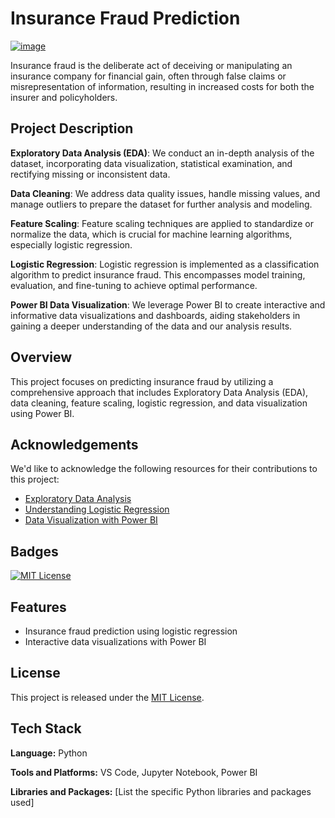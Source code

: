 # Insurance Fraud Prediction 
[![image](https://github.com/rishabh535/Insurance-Fraud-Predictions/assets/135207990/d5fb5754-d0ab-49cf-a9bf-277633be2cde)](https://giphy.com/gifs/season-2-the-simpsons-2x2-xT5LMu62JyVsGFfUbu)

Insurance fraud is the deliberate act of deceiving or manipulating an insurance company for financial gain, often through false claims or misrepresentation of information, resulting in increased costs for both the insurer and policyholders.

## Project Description

**Exploratory Data Analysis (EDA)**: We conduct an in-depth analysis of the dataset, incorporating data visualization, statistical examination, and rectifying missing or inconsistent data.

**Data Cleaning**: We address data quality issues, handle missing values, and manage outliers to prepare the dataset for further analysis and modeling.

**Feature Scaling**: Feature scaling techniques are applied to standardize or normalize the data, which is crucial for machine learning algorithms, especially logistic regression.

**Logistic Regression**: Logistic regression is implemented as a classification algorithm to predict insurance fraud. This encompasses model training, evaluation, and fine-tuning to achieve optimal performance.

**Power BI Data Visualization**: We leverage Power BI to create interactive and informative data visualizations and dashboards, aiding stakeholders in gaining a deeper understanding of the data and our analysis results.

## Overview

This project focuses on predicting insurance fraud by utilizing a comprehensive approach that includes Exploratory Data Analysis (EDA), data cleaning, feature scaling, logistic regression, and data visualization using Power BI.

## Acknowledgements

We'd like to acknowledge the following resources for their contributions to this project:
- [Exploratory Data Analysis](https://www.geeksforgeeks.org/what-is-exploratory-data-analysis/)
- [Understanding Logistic Regression](https://www.geeksforgeeks.org/understanding-logistic-regression/?ref=lbp)
- [Data Visualization with Power BI](https://www.mygreatlearning.com/academy/learn-for-free/courses/data-visualization-with-Power-BI)

## Badges

[![MIT License](https://img.shields.io/badge/License-MIT-green.svg)](https://choosealicense.com/licenses/mit/)

## Features

- Insurance fraud prediction using logistic regression
- Interactive data visualizations with Power BI

## License

This project is released under the [MIT License](https://choosealicense.com/licenses/mit/).

## Tech Stack

**Language:** Python

**Tools and Platforms:** VS Code, Jupyter Notebook, Power BI

**Libraries and Packages:** [List the specific Python libraries and packages used]

